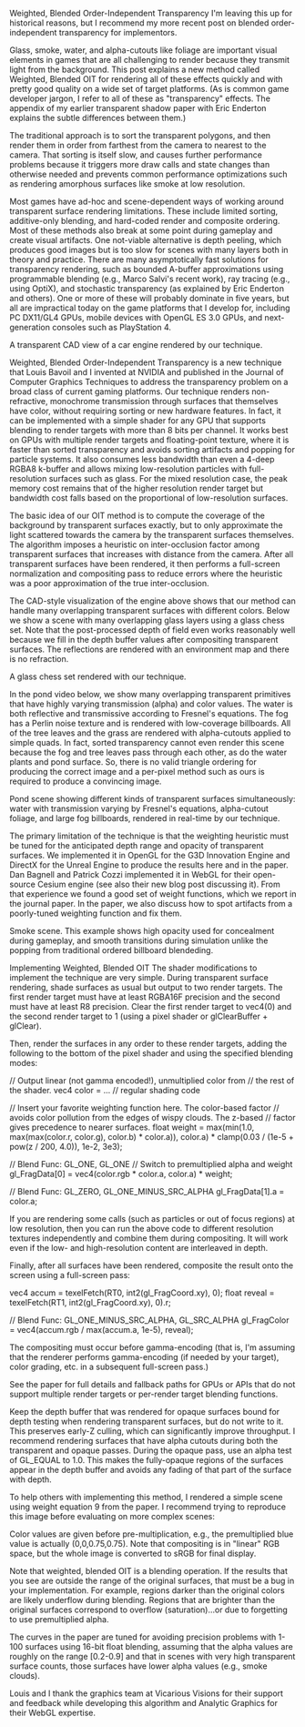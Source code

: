 Weighted, Blended Order-Independent Transparency
I'm leaving this up for historical reasons, but I recommend my more recent post on blended order-independent transparency for implementors.

Glass, smoke, water, and alpha-cutouts like foliage are important visual elements in games that are all challenging to render because they transmit light from the background. This post explains a new method called Weighted, Blended OIT for rendering all of these effects quickly and with pretty good quality on a wide set of target platforms. (As is common game developer jargon, I refer to all of these as "transparency" effects. The appendix of my earlier transparent shadow paper with Eric Enderton explains the subtle differences between them.)

The traditional approach is to sort the transparent polygons, and then render them in order from farthest from the camera to nearest to the camera. That sorting is itself slow, and causes further performance problems because it triggers more draw calls and state changes than otherwise needed and prevents common performance optimizations such as rendering amorphous surfaces like smoke at low resolution.

Most games have ad-hoc and scene-dependent ways of working around transparent surface rendering limitations. These include limited sorting, additive-only blending, and hard-coded render and composite ordering. Most of these methods also break at some point during gameplay and create visual artifacts. One not-viable alternative is depth peeling, which produces good images but is too slow for scenes with many layers both in theory and practice. There are many asymptotically fast solutions for transparency rendering, such as bounded A-buffer approximations using programmable blending (e.g., Marco Salvi's recent work), ray tracing (e.g., using OptiX), and stochastic transparency (as explained by Eric Enderton and others). One or more of these will probably dominate in five years, but all are impractical today on the game platforms that I develop for, including PC DX11/GL4 GPUs, mobile devices with OpenGL ES 3.0 GPUs, and next-generation consoles such as PlayStation 4.


A transparent CAD view of a car engine rendered by our technique.

Weighted, Blended Order-Independent Transparency is a new technique that Louis Bavoil and I invented at NVIDIA and published in the Journal of Computer Graphics Techniques to address the transparency problem on a broad class of current gaming platforms. Our technique renders non-refractive, monochrome transmission through surfaces that themselves have color, without requiring sorting or new hardware features. In fact, it can be implemented with a simple shader for any GPU that supports blending to render targets with more than 8 bits per channel. It works best on GPUs with multiple render targets and floating-point texture, where it is faster than sorted transparency and avoids sorting artifacts and popping for particle systems. It also consumes less bandwidth than even a 4-deep RGBA8 k-buffer and allows mixing low-resolution particles with full-resolution surfaces such as glass. For the mixed resolution case, the peak memory cost remains that of the higher resolution render target but bandwidth cost falls based on the proportional of low-resolution surfaces.

The basic idea of our OIT method is to compute the coverage of the background by transparent surfaces exactly, but to only approximate the light scattered towards the camera by the transparent surfaces themselves. The algorithm imposes a heuristic on inter-occlusion factor among transparent surfaces that increases with distance from the camera. After all transparent surfaces have been rendered, it then performs a full-screen normalization and compositing pass to reduce errors where the heuristic was a poor approximation of the true inter-occlusion.

The CAD-style visualization of the engine above shows that our method can handle many overlapping transparent surfaces with different colors. Below we show a scene with many overlapping glass layers using a glass chess set. Note that the post-processed depth of field even works reasonably well because we fill in the depth buffer values after compositing transparent surfaces. The reflections are rendered with an environment map and there is no refraction.


A glass chess set rendered with our technique.


In the pond video below, we show many overlapping transparent primitives that have highly varying transmission (alpha) and color values. The water is both reflective and transmissive according to Fresnel's equations. The fog has a Perlin noise texture and is rendered with low-coverage billboards. All of the tree leaves and the grass are rendered with alpha-cutouts applied to simple quads. In fact, sorted transparency cannot even render this scene because the fog and tree leaves pass through each other, as do the water plants and pond surface. So, there is no valid triangle ordering for producing the correct image and a per-pixel method such as ours is required to produce a convincing image.


Pond scene showing different kinds of transparent surfaces simultaneously: water with transmission varying by Fresnel's equations, alpha-cutout foliage, and large fog billboards, rendered in real-time by our technique.

The primary limitation of the technique is that the weighting heuristic must be tuned for the anticipated depth range and opacity of transparent surfaces. We implemented it in OpenGL for the G3D Innovation Engine and DirectX for the Unreal Engine to produce the results here and in the paper. Dan Bagnell and Patrick Cozzi implemented it in WebGL for their open-source Cesium engine (see also their new blog post discussing it). From that experience we found a good set of weight functions, which we report in the journal paper. In the paper, we also discuss how to spot artifacts from a poorly-tuned weighting function and fix them.


Smoke scene. This example shows high opacity used for concealment during gameplay, and smooth transitions during simulation unlike the popping from traditional ordered billboard blendeding.

Implementing Weighted, Blended OIT
The shader modifications to implement the technique are very simple. During transparent surface rendering, shade surfaces as usual but output to two render targets. The first render target must have at least RGBA16F precision and the second must have at least R8 precision. Clear the first render target to vec4(0) and the second render target to 1 (using a pixel shader or glClearBuffer + glClear).

Then, render the surfaces in any order to these render targets, adding the following to the bottom of the pixel shader and using the specified blending modes:

// Output linear (not gamma encoded!), unmultiplied color from
// the rest of the shader.
vec4 color = ... // regular shading code



// Insert your favorite weighting function here. The color-based factor
// avoids color pollution from the edges of wispy clouds. The z-based
// factor gives precedence to nearer surfaces.
float weight = 
      max(min(1.0, max(max(color.r, color.g), color.b) * color.a)), color.a) *
      clamp(0.03 / (1e-5 + pow(z / 200, 4.0)), 1e-2, 3e3);

// Blend Func: GL_ONE, GL_ONE
// Switch to premultiplied alpha and weight
gl_FragData[0] = vec4(color.rgb * color.a, color.a) * weight;

// Blend Func: GL_ZERO, GL_ONE_MINUS_SRC_ALPHA
gl_FragData[1].a = color.a;

If you are rendering some calls (such as particles or out of focus regions) at low resolution, then you can run the above code to different resolution textures independently and combine them during compositing. It will work even if the low- and high-resolution content are interleaved in depth.

Finally, after all surfaces have been rendered, composite the result onto the screen using a full-screen pass:

vec4 accum = texelFetch(RT0, int2(gl_FragCoord.xy), 0);
float reveal = texelFetch(RT1, int2(gl_FragCoord.xy), 0).r;

// Blend Func: GL_ONE_MINUS_SRC_ALPHA, GL_SRC_ALPHA
gl_FragColor = vec4(accum.rgb / max(accum.a, 1e-5), reveal);

The compositing must occur before gamma-encoding (that is, I'm assuming that the renderer performs gamma-encoding (if needed by your target), color grading, etc. in a subsequent full-screen pass.)

See the paper for full details and fallback paths for GPUs or APIs that do not support multiple render targets or per-render target blending functions.

Keep the depth buffer that was rendered for opaque surfaces bound for depth testing when rendering transparent surfaces, but do not write to it. This preserves early-Z culling, which can significantly improve throughput. I recommend rendering surfaces that have alpha cutouts during both the transparent and opaque passes. During the opaque pass, use an alpha test of GL_EQUAL to 1.0. This makes the fully-opaque regions of the surfaces appear in the depth buffer and avoids any fading of that part of the surface with depth.

To help others with implementing this method, I rendered a simple scene using weight equation 9 from the paper. I recommend trying to reproduce this image before evaluating on more complex scenes:


Color values are given before pre-multiplication, e.g., the premultiplied blue value is actually (0,0,0.75,0.75).
Note that compositing is in "linear" RGB space, but the whole image is converted to sRGB for final display.

Note that weighted, blended OIT is a blending operation. If the results that you see are outside the range of the original surfaces, that must be a bug in your implementation. For example, regions darker than the original colors are likely underflow during blending. Regions that are brighter than the original surfaces correspond to overflow (saturation)...or due to forgetting to use premultiplied alpha.

The curves in the paper are tuned for avoiding precision problems with 1-100 surfaces using 16-bit float blending, assuming that the alpha values are roughly on the range [0.2-0.9] and that in scenes with very high transparent surface counts, those surfaces have lower alpha values (e.g., smoke clouds).

Louis and I thank the graphics team at Vicarious Visions for their support and feedback while developing this algorithm and Analytic Graphics for their WebGL expertise.